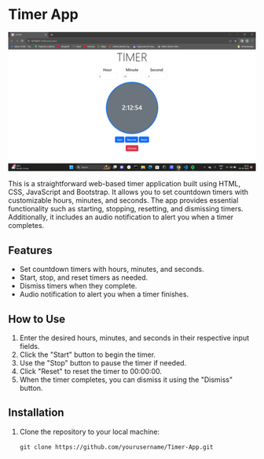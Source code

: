 # Timer App

![Timer App Screenshot](./screenshot.png)

This is a straightforward web-based timer application built using HTML, CSS, JavaScript and Bootstrap. It allows you to set countdown timers with customizable hours, minutes, and seconds. The app provides essential functionality such as starting, stopping, resetting, and dismissing timers. Additionally, it includes an audio notification to alert you when a timer completes.

## Features

- Set countdown timers with hours, minutes, and seconds.
- Start, stop, and reset timers as needed.
- Dismiss timers when they complete.
- Audio notification to alert you when a timer finishes.

## How to Use

1. Enter the desired hours, minutes, and seconds in their respective input fields.
2. Click the "Start" button to begin the timer.
3. Use the "Stop" button to pause the timer if needed.
4. Click "Reset" to reset the timer to 00:00:00.
5. When the timer completes, you can dismiss it using the "Dismiss" button.

## Installation

1. Clone the repository to your local machine:

   ```shell
   git clone https://github.com/yourusername/Timer-App.git
